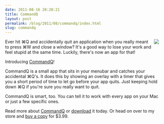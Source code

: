 ```yaml
---
date: 2011-08-16 20:20:21
title: CommandQ
layout: post
permalink: /blog/2011/08/commandq/index.html
slug: commandq
---
```

<img style="float:right;margin-left:1em;" src="http://cdn.clickontyler.com/images/commandq-logo180.png">

Ever hit &#8984;Q and accidentally quit an application when you really meant to press &#8984;W and close a window? It's a good way to lose your work and feel stupid at the same time. Luckily, there's now an app for that!

Introducing [CommandQ](http://clickontyler.com/commandq/)!

CommandQ is a small app that sits in your menubar and catches your accidental &#8984;Q's. It does this by showing an overlay with a timer that gives you a short period of time to let go before your app quits. Just keeping hold down &#8984;Q if you're sure you really want to quit.

CommandQ is smart, too. You can tell it to work with every app on your Mac or just a few specific ones.

Read more about [CommandQ](http://clickontyler.com/commandq/) or [download](http://clickontyler.com/commandq/download/) it today. Or head on over to my store and [buy a copy](http://clickontyler.com/commandq/purchase/) for $3.99.
